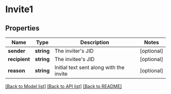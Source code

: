 # Invite1

## Properties
Name | Type | Description | Notes
------------ | ------------- | ------------- | -------------
**sender** | **string** | The inviter&#39;s JID | [optional] 
**recipient** | **string** | The invitee&#39;s JID | [optional] 
**reason** | **string** | Initial text sent along with the invite | [optional] 

[[Back to Model list]](../README.md#documentation-for-models) [[Back to API list]](../README.md#documentation-for-api-endpoints) [[Back to README]](../README.md)


